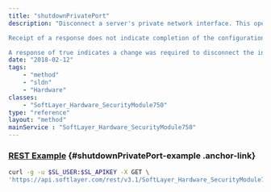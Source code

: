 ```yaml
---
title: "shutdownPrivatePort"
description: "Disconnect a server's private network interface. This operation is an alias for calling [SoftLayer_Hardware_Server::setPrivateNetworkInterfaceSpeed](/reference/services/SoftLayer_Hardware_Server/setPrivateNetworkInterfaceSpeed) with a $newSpeed of 0 and unspecified $redundancy. 

Receipt of a response does not indicate completion of the configuration change. Any subsequent attempts to request the interface change speed or state, while changes are pending, will result in a busy error. 

A response of true indicates a change was required to disconnect the interface; thus changes are pending. A response of false indicates the interface was already disconnected, and thus no changes are pending. "
date: "2018-02-12"
tags:
    - "method"
    - "sldn"
    - "Hardware"
classes:
    - "SoftLayer_Hardware_SecurityModule750"
type: "reference"
layout: "method"
mainService : "SoftLayer_Hardware_SecurityModule750"
---
```


### [REST Example](#shutdownPrivatePort-example) <a href="/article/rest/"><i class="fas fa-question"></i></a> {#shutdownPrivatePort-example .anchor-link} 
```bash
curl -g -u $SL_USER:$SL_APIKEY -X GET \
'https://api.softlayer.com/rest/v3.1/SoftLayer_Hardware_SecurityModule750/{SoftLayer_Hardware_SecurityModule750ID}/shutdownPrivatePort'
```
